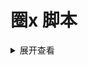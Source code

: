 圈x 脚本
====

<details>
<summary>展开查看</summary>
<pre><code>
System.out.println("Hello to see U!");
</code></pre>
</details>
